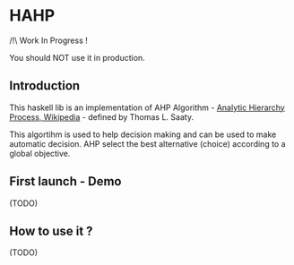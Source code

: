 # HAHP

/!\ Work In Progress !

You should NOT use it in production.

## Introduction

This haskell lib is an implementation of AHP Algorithm - [Analytic Hierarchy Process, Wikipedia](https://en.wikipedia.org/wiki/Analytic_hierarchy_process) - defined by Thomas L. Saaty.

This algortihm is used to help decision making and can be used to make automatic decision.
AHP select the best alternative (choice) according to a global objective.

## First launch - Demo

(TODO)

## How to use it ?

(TODO)

